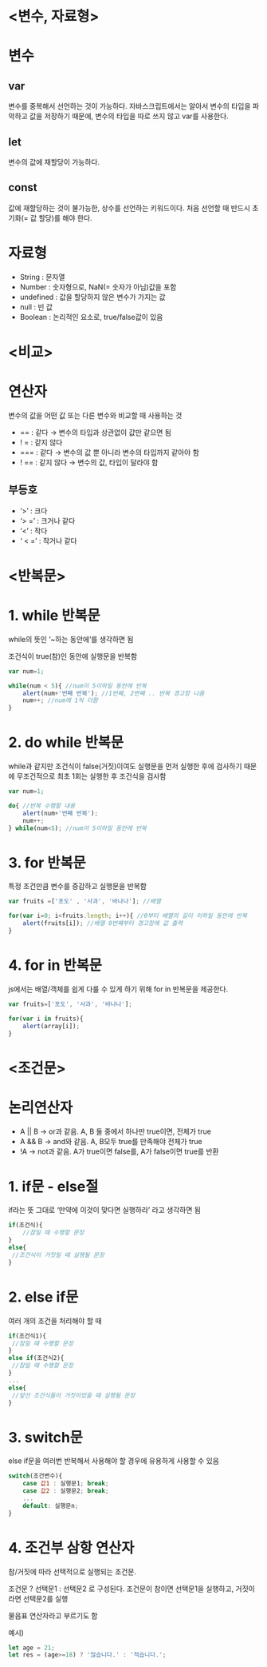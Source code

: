 # <변수, 자료형>

# 변수

## var

변수를 중복해서 선언하는 것이 가능하다. 
자바스크립트에서는 알아서 변수의 타입을 파악하고 값을 저장하기 때문에, 
변수의 타입을 따로 쓰지 않고 var를 사용한다.

## let

변수의 값에 재할당이 가능하다.

## const

값에 재할당하는 것이 불가능한, 상수를 선언하는 키워드이다.                                                                                        처음 선언할 때 반드시 초기화(= 값 할당)를 해야 한다.

# 자료형

- String : 문자열
- Number : 숫자형으로, NaN(= 숫자가 아님)값을 포함
- undefined : 값을 할당하지 않은 변수가 가지는 값
- null : 빈 값
- Boolean : 논리적인 요소로, true/false값이 있음

# <비교>

# 연산자

변수의 값을 어떤 값 또는 다른 변수와 비교할 때 사용하는 것

- == : 같다 → 변수의 타입과 상관없이 값만 같으면 됨
- ! = :  같지 않다
- === : 같다 → 변수의 값 뿐 아니라 변수의 타입까지 같아야 함
- ! == : 같지 않다 → 변수의 값, 타입이 달라야 함

## 부등호

- ‘>’ : 크다
- ‘> =’ : 크거나 같다
- ‘<’ : 작다
- ‘ < =’ : 작거나 같다

# <반복문>
# 1. while 반복문

while의 뜻인 ‘~하는 동안에’를 생각하면 됨

조건식이 true(참)인 동안에 실행문을 반복함

```jsx
var num=1;

while(num < 5){ //num이 5이하일 동안에 반복
	alert(num+'번째 반복'); //1번째, 2번째 .. 반복 경고창 나옴
	num++; //num에 1씩 더함
}
```

# 2. do while 반복문

while과 같지만 조건식이 false(거짓)이여도 실행문을 먼저 실행한 후에 검사하기 때문에 무조건적으로 최초 1회는 실행한 후 조건식을 검사함

```jsx
var num=1;

do{ //반복 수행할 내용
	alert(num+'번째 반복');
	num++;
} while(num<5); //num이 5이하일 동안에 반복
```

# 3. for 반복문

특정 조건만큼 변수를 증감하고 실행문을 반복함

```jsx
var fruits =['포도' , '사과', '바나나']; //배열

for(var i=0; i<fruits.length; i++){ //0부터 배열의 길이 이하일 동안에 반복
	alert(fruits[i]); //배열 0번째부터 경고창에 값 출력
}
```

# 4. for in 반복문

js에서는 배열/객체를 쉽게 다룰 수 있게 하기 위해 for in 반복문을 제공한다.

```jsx
var fruits=['포도', '사과', '바나나'];

for(var i in fruits){
	alert(array[i]);
}
```

# <조건문>
# 논리연산자

- A || B → or과 같음. A, B 둘 중에서 하나만 true이면, 전체가 true
- A && B → and와 같음. A, B모두 true를 만족해야 전체가 true
- !A → not과 같음. A가 true이면 false를, A가 false이면 true를 반환

# 1. if문 - else절

if라는 뜻 그대로 ‘만약에 이것이 맞다면 실행하라’ 라고 생각하면 됨

```jsx
if(조건식){
	//참일 때 수행할 문장
}
else{
 //조건식이 거짓일 때 실행될 문장
}
```

# 2. else if문

여러 개의 조건을 처리해야 할 때

```jsx
if(조건식1){
 //참일 때 수행할 문장
}
else if(조건식2){
 //참일 때 수행할 문장
}
...
else{
 //앞선 조건식들이 거짓이었을 때 실행될 문장
}
```

# 3. switch문

else if문을 여러번 반복해서 사용해야 할 경우에 유용하게 사용할 수 있음

```jsx
switch(조건변수){
	case 값1 : 실행문1; break;
	case 값2 : 실행문2; break;
	...
	default: 실행문n;
}
```

# 4. 조건부 삼항 연산자

참/거짓에 따라 선택적으로 실행되는 조건문.

조건문 ? 선택문1 : 선택문2 로 구성된다. 조건문이 참이면 선택문1을 실행하고, 거짓이라면 선택문2를 실행

물음표 연산자라고 부르기도 함

예시)

```jsx
let age = 21;
let res = (age>=18) ? '많습니다.' : '적습니다.';
```
